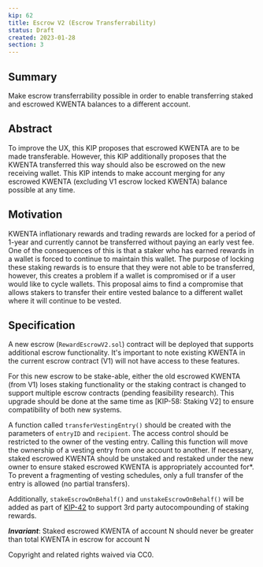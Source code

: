 ```yaml
---
kip: 62
title: Escrow V2 (Escrow Transferrability)
status: Draft
created: 2023-01-28
section: 3
---
```


## Summary

Make escrow transferrability possible in order to enable transferring staked and escrowed KWENTA balances to a different account.

## Abstract
To improve the UX, this KIP proposes that escrowed KWENTA are to be made transferable. However, this KIP additionally proposes that the KWENTA transferred this way should also be escrowed on the new receiving wallet. This KIP intends to make account merging for any escrowed KWENTA (excluding V1 escrow locked KWENTA) balance possible at any time.

## Motivation
KWENTA inflationary rewards and trading rewards are locked for a period of 1-year and currently cannot be transferred without paying an early vest fee. One of the consequences of this is that a staker who has earned rewards in a wallet is forced to continue to maintain this wallet. The purpose of locking these staking rewards is to ensure that they were not able to be transferred, however, this creates a problem if a wallet is compromised or if a user would like to cycle wallets. This proposal aims to find a compromise that allows stakers to transfer their entire vested balance to a different wallet where it will continue to be vested.

## Specification
A new escrow (`RewardEscrowV2.sol`) contract will be deployed that supports additional escrow functionality. It's important to note existing KWENTA in the current escrow contract (V1) will not have access to these features.

For this new escrow to be stake-able, either the old escrowed KWENTA (from V1) loses staking functionality or the staking contract is changed to support multiple escrow contracts (pending feasibility research). This upgrade should be done at the same time as [KIP-58: Staking V2] to ensure compatibility of both new systems.

A function called `transferVestingEntry()` should be created with the parameters of `entryID` and `recipient`. The access control should be restricted to the owner of the vesting entry. Calling this function will move the ownership of a vesting entry from one account to another. If necessary, staked escrowed KWENTA should be unstaked and restaked under the new owner to ensure staked escrowed KWENTA is appropriately accounted for*. To prevent a fragmenting of vesting schedules, only a full transfer of the entry is allowed (no partial transfers). 

Additionally, `stakeEscrowOnBehalf()` and `unstakeEscrowOnBehalf()` will be added as part of [KIP-42](./kip-42.md) to support 3rd party autocompounding of staking rewards.

***Invariant***: Staked escrowed KWENTA of account N should never be greater than total KWENTA in escrow for account N

Copyright and related rights waived via CC0.